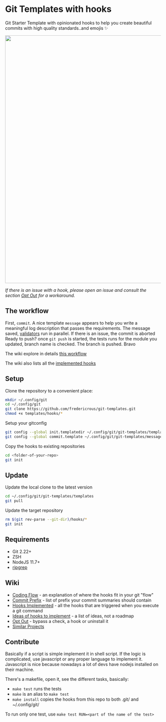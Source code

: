 # Git Templates with hooks

Git Starter Template with opinionated hooks to help you create beautiful commits with high quality standards..and emojis ✨

<img src="https://user-images.githubusercontent.com/702227/125003867-1b012f00-e050-11eb-8641-748ef806c639.png" width="800">

*If there is an issue with a hook, please open an issue and consult the section [Opt Out](https://github.com/fredericrous/git-templates/wiki/Opt-Out) for a workaround.*

## The workflow

First, `commit`. A nice template `message` appears to help you write a meaningful log description that passes the requirements.
The message saved, [validators](https://github.com/fredericrous/git-templates/wiki/Hooks-implemented) run in parallel. If there is an issue, the commit is aborted
Ready to push? once `git push` is started, the tests runs for the module you updated, branch name is checked. The branch is pushed. Bravo

The wiki explore in details [this workflow](https://github.com/fredericrous/git-templates/wiki/Coding-Flow)

The wiki also lists all the [implemented hooks](https://github.com/fredericrous/git-templates/wiki/Hooks-implemented)

## Setup

Clone the repository to a convenient place:

```sh
mkdir ~/.config/git
cd ~/.config/git
git clone https://github.com/fredericrous/git-templates.git
chmod +x templates/hooks/*
```

Setup your gitconfig

```sh
git config --global init.templatedir ~/.config/git/git-templates/templates
git config --global commit.template ~/.config/git/git-templates/message
```

Copy the hooks to existing repositories

```sh
cd <folder-of-your-repo>
git init
```

## Update

Update the local clone to the latest version

```sh
cd ~/.config/git/git-templates/templates
git pull
```

Update the target repository

```sh
rm $(git rev-parse --git-dir)/hooks/*
git init
```

## Requirements

- Git 2.22+
- ZSH
- NodeJS 11.7+
- [ripgrep](https://github.com/BurntSushi/ripgrep/)

## Wiki

- [Coding Flow](https://github.com/fredericrous/git-templates/wiki/Coding-Flow) - an explanation of where the hooks fit in your git "flow"
- [Commit Prefix](https://github.com/fredericrous/git-templates/wiki/Commit-Prefix) - list of prefix your commit summaries should contain
- [Hooks Implemented](https://github.com/fredericrous/git-templates/wiki/Hooks-implemented) - all the hooks that are triggered when you execute a git command
- [Ideas of hooks to implement](https://github.com/fredericrous/git-templates/wiki/Ideas-of-hooks-to-implement) - a list of ideas, not a roadmap
- [Opt Out](https://github.com/fredericrous/git-templates/wiki/Opt-Out) - bypass a check, a hook or uninstall it
- [Similar Projects](https://github.com/fredericrous/git-templates/wiki/Similar-projects)

## Contribute

Basically if a script is simple implement it in shell script. If the logic is complicated, use javascript or any proper language to implement it. Javascript is nice because nowadays a lot of devs have nodejs installed on their machine.

There's a makefile, open it, see the different tasks, basically:

- `make test` runs the tests
- `make` is an alias to `make test`
- `make install` copies the hooks from this repo to both .git/ and ~/.config/git/

To run only one test, use `make test RUN=<part of the name of the test>`
